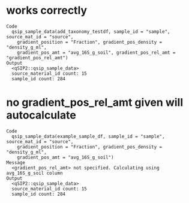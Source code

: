 # works correctly

    Code
      qsip_sample_data(add_taxonomy_testdf, sample_id = "sample", source_mat_id = "source",
        gradient_position = "Fraction", gradient_pos_density = "density_g_ml",
        gradient_pos_amt = "avg_16S_g_soil", gradient_pos_rel_amt = "gradient_pos_rel_amt")
    Output
      <qSIP2::qsip_sample_data>
      source_material_id count: 15
      sample_id count: 284

# no gradient_pos_rel_amt given will autocalculate

    Code
      qsip_sample_data(example_sample_df, sample_id = "sample", source_mat_id = "source",
        gradient_position = "Fraction", gradient_pos_density = "density_g_ml",
        gradient_pos_amt = "avg_16S_g_soil")
    Message
      <gradient_pos_rel_amt> not specified. Calculating using avg_16S_g_soil column
    Output
      <qSIP2::qsip_sample_data>
      source_material_id count: 15
      sample_id count: 284


